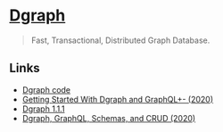 # [Dgraph](https://dgraph.io/)

> Fast, Transactional, Distributed Graph Database.

## Links

- [Dgraph code](https://github.com/dgraph-io/dgraph)
- [Getting Started With Dgraph and GraphQL+- (2020)](https://www.ardanlabs.com/blog/2020/04/getting-started-with-dgraph-and-graphql+-.html)
- [Dgraph 1.1.1](https://jepsen.io/analyses/dgraph-1.1.1)
- [Dgraph, GraphQL, Schemas, and CRUD (2020)](https://www.ardanlabs.com/blog/2020/05/dgraph-graphql-schemas-crud.html)
